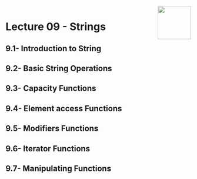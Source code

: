 <img align="right" width="90" height="90" src="https://github.com/cs-MohamedAyman/Computer-Science-Textbooks/blob/master/logos/cpp.jpg">

# Lecture 09 - Strings
## 9.1- Introduction to String
## 9.2- Basic String Operations
## 9.3- Capacity Functions
## 9.4- Element access Functions
## 9.5- Modifiers Functions
## 9.6- Iterator Functions
## 9.7- Manipulating Functions
